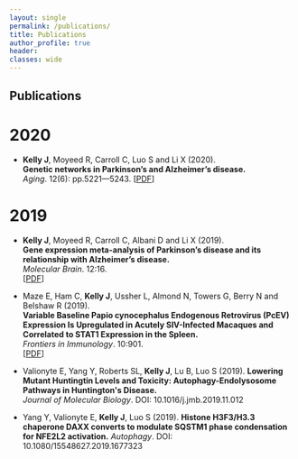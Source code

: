 ```yaml
---
layout: single
permalink: /publications/
title: Publications
author_profile: true
header:
classes: wide
---
```


## Publications

# 2020

* **Kelly J**, Moyeed R, Carroll C, Luo S and Li X (2020).  
**Genetic networks in Parkinson’s and Alzheimer’s disease.**  
*Aging*. 12(6): pp.5221—5243.
[[PDF](http://jackkelly75.github.io/assets/docs/publications/aging_preprint.pdf)]

# 2019

* **Kelly J**, Moyeed R, Carroll C, Albani D and Li X (2019).  
**Gene expression meta-analysis of Parkinson’s disease and its relationship with Alzheimer’s disease.**  
*Molecular Brain*. 12:16.  
[[PDF](https://rdcu.be/bsWLL)]

* Maze E, Ham C, **Kelly J**, Ussher L, Almond N, Towers G, Berry N and Belshaw R (2019).  
**Variable Baseline Papio cynocephalus Endogenous Retrovirus (PcEV) Expression Is Upregulated in Acutely SIV-Infected Macaques and Correlated to STAT1 Expression in the Spleen.**  
*Frontiers in Immunology*. 10:901.  
[[PDF](https://www.frontiersin.org/articles/10.3389/fimmu.2019.00901/full)]


* Valionyte E, Yang Y, Roberts SL, **Kelly J**, Lu B, Luo S (2019).
**Lowering Mutant Huntingtin Levels and Toxicity: Autophagy-Endolysosome Pathways in Huntington's Disease.**  
*Journal of Molecular Biology*. DOI: 10.1016/j.jmb.2019.11.012

* Yang Y, Valionyte E, **Kelly J**, Luo S (2019).
**Histone H3F3/H3.3 chaperone DAXX converts to modulate SQSTM1 phase condensation for NFE2L2 activation.**
*Autophagy*. DOI: 10.1080/15548627.2019.1677323
